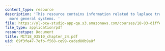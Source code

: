```yaml
---
content_type: resource
description: 'This resource contains information related to laplace transform and
  more general systems. '
file: https://ol-ocw-studio-app-qa.s3.amazonaws.com/courses/18-03-differential-equations-spring-2010/69f3fe477efbf568ce99caded80b9a8f_MIT18_03S10_chapter_24.pdf
file_type: application/pdf
resourcetype: Document
title: MIT18_03S10_chapter_24.pdf
uid: 69f3fe47-7efb-f568-ce99-caded80b9a8f
---
```

